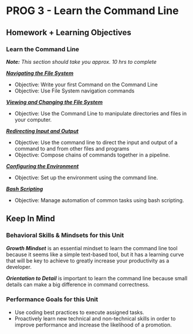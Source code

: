 # PROG 3 - Learn the Command Line

## Homework + Learning Objectives

### **Learn the Command Line**

***Note:** This section should take you approx. 10 hrs to complete*

[***Navigating the File System***](https://www.codecademy.com/learn/welcome-to-codecademy)

- Objective: Write your first Command on the Command Line
- Objective: Use File System navigation commands

[***Viewing and Changing the File System***](https://www.codecademy.com/courses/learn-the-command-line/lessons/command-line-manipulation/)

- Objective: Use the Command Line to manipulate directories and files in your computer.

[***Redirecting Input and Output***](https://www.codecademy.com/courses/learn-the-command-line/lessons/redirection/exercises/redirection)

- Objective: Use the command line to direct the input and output of a command to and from other files and programs
- Objective: Compose chains of commands together in a pipeline.

[***Configuring the Environment***](https://www.codecademy.com/learn/learn-the-command-line/modules/learn-the-command-line-environment-u)

- Objective: Set up the environment using the command line.

[***Bash Scripting***](https://www.codecademy.com/learn/bash-scripting)

- Objective: Manage automation of common tasks using bash scripting.

## Keep In Mind

### Behavioral Skills & Mindsets for this Unit

***Growth Mindset*** is an essential mindset to learn the command line tool because it seems like a simple text-based tool, but it has a learning curve that will be key to achieve to greatly increase your productivity as a developer.

***Orientation to Detail*** is important to learn the command line because small details can make a big difference in command correctness.

### Performance Goals for this Unit

- Use coding best practices to execute assigned tasks.
- Proactively learn new technical and non-technical skills in order to improve performance and increase the likelihood of a promotion.
